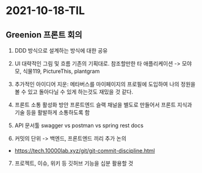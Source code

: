 # 2021-10-18-TIL

## Greenion 프론트 회의
1. DDD 방식으로 설계하는 방식에 대한 공유

2. UI 대략적인 그림 및 흐름
기존의 기획대로. 참조할만한 타 애플리케이션 -> 모야모, 식물119, PictureThis, plantgram

3. 추가적인 아이디어
지운: 메타버스를 마이페이지의 프로필에 도입하여 나의 정원을 볼 수 있고 돌아다닐 수 있게 하는것도 재밌을 것 같다.

4. 프론트 소통 활성화 방안
프론트엔드 슬랙 채널을 별도로 만들어서 프론트 지식과 기술 등을 활발하게 소통하도록 함

5. API 문서툴
swagger vs postman vs spring rest docs

6. 커밋의 단위 -> 백엔드, 프론트엔드 끼리 추가 논의
- https://tech.10000lab.xyz/git/git-commit-discipline.html
7. 프로젝트, 이슈, 위키 등 깃허브 기능을 십분 활용할 것